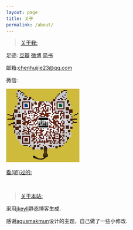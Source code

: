```yaml
---
layout: page
title: 关于
permalink: /about/
---
```

>[关于我:]()

足迹:&nbsp;[豆瓣](http://www.douban.com/people/OrangeUFO/)&nbsp;[微博](http://weibo.com/chenhuijie23)&nbsp;[简书](http://www.jianshu.com/users/091d9edf6147/timeline)

邮箱:[chenhuijie23@qq.com]()

微信:

![WeChat](https://raw.githubusercontent.com/OrangeUFO/orangeufo.github.io/master/static/img/_posts/Wechat.png  "扫一扫添加我的微信")

[看(听)过的:]()

<script type="text/javascript" src="http://www.douban.com/service/badge/OrangeUFO/?selection=latest&amp;picsize=small&amp;hideself=on&amp;show=collection&amp;n=12&amp;hidelogo=on&amp;cat=drama%7Cmovie%7Cbook%7Cmusic&amp;columns=6"></script>
<br/>

>[关于本站:]()

采用[jkeyll](http://jekyll.com.cn)静态博客生成.

感谢[agusmakmun](https://agusmakmun.github.io)设计的主题，自己做了一些小修改.




